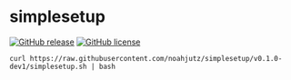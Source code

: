 # simplesetup
[![GitHub release](https://img.shields.io/github/v/release/noahjutz/simplesetup?include_prereleases&style=for-the-badge)](https://github.com/noahjutz/simplesetup/releases)
[![GitHub license](https://img.shields.io/github/license/noahjutz/simplesetup?style=for-the-badge)](https://github.com/noahjutz/GymRoutines)

```
curl https://raw.githubusercontent.com/noahjutz/simplesetup/v0.1.0-dev1/simplesetup.sh | bash
```
